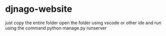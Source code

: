 # djnago-website
just copy the entire folder
open the folder using vscode or other ide
and run using the command
 python manage.py runserver
